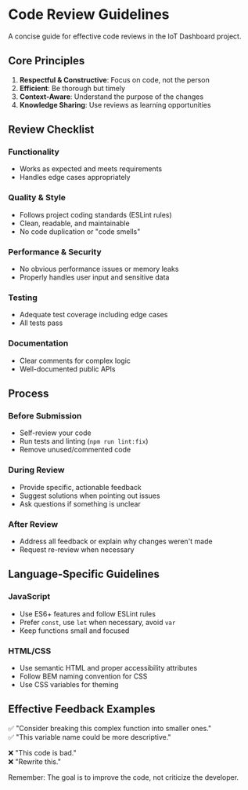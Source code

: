 # Code Review Guidelines

A concise guide for effective code reviews in the IoT Dashboard project.

## Core Principles

1. **Respectful & Constructive**: Focus on code, not the person
2. **Efficient**: Be thorough but timely
3. **Context-Aware**: Understand the purpose of the changes
4. **Knowledge Sharing**: Use reviews as learning opportunities

## Review Checklist

### Functionality
- Works as expected and meets requirements
- Handles edge cases appropriately

### Quality & Style
- Follows project coding standards (ESLint rules)
- Clean, readable, and maintainable
- No code duplication or "code smells"

### Performance & Security
- No obvious performance issues or memory leaks
- Properly handles user input and sensitive data

### Testing
- Adequate test coverage including edge cases
- All tests pass

### Documentation
- Clear comments for complex logic
- Well-documented public APIs

## Process

### Before Submission
- Self-review your code
- Run tests and linting (`npm run lint:fix`)
- Remove unused/commented code

### During Review
- Provide specific, actionable feedback
- Suggest solutions when pointing out issues
- Ask questions if something is unclear

### After Review
- Address all feedback or explain why changes weren't made
- Request re-review when necessary

## Language-Specific Guidelines

### JavaScript
- Use ES6+ features and follow ESLint rules
- Prefer `const`, use `let` when necessary, avoid `var`
- Keep functions small and focused

### HTML/CSS
- Use semantic HTML and proper accessibility attributes
- Follow BEM naming convention for CSS
- Use CSS variables for theming

## Effective Feedback Examples

✅ "Consider breaking this complex function into smaller ones."  
✅ "This variable name could be more descriptive."

❌ "This code is bad."  
❌ "Rewrite this."

Remember: The goal is to improve the code, not criticize the developer. 